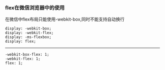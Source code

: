 ### flex在微信浏览器中的使用

在微信中flex布局只能使用-webkit-box,同时不能支持自动换行

    display: -webkit-box;
    display: -webkit-flex;
    display: -ms-flexbox;
    display: flex;

---

    -webkit-box-flex: 1;
    -webkit-flex: 1;
    flex: 1;

